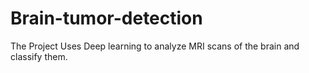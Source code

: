 # Brain-tumor-detection
The Project Uses Deep learning to analyze MRI scans of the brain and classify them.
